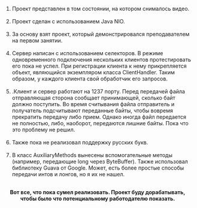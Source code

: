 <ol type="1">
  <li>Проект представлен в том состоянии, на котором снималось видео.</li> <br>

<li>Проект сделан с использованием Java NIO.</li> <br>

<li>За основу взят проект, который демонстрировался преподавателем на первом занятии.</li> <br>


<li>Сервер написан с использованием селекторов. В режиме одновременного подключения нескольких клиентов протестировать его пока не успел. При регистрации клиента к нему прикрепляется объект, являющийся экземпляром класса ClientHandler. Таким образом, у каждого клиента свой обработчик его запросов.</li> <br>




<li>.Клиент и сервер работают на 1237 порту. Перед передачей файла отправляющая сторона сообщает принимающей, сколько байт должно поступить. Во время считывания файла отправитель и получатель подсчитывают переданные байты, чтобы вовремя прекратить передачу либо прием. Однако иногда файл передается не полностью, либо, наоборот, передаются лишние байты. Пока что это проблему не решил.</li> <br>

<li>Также пока не реализовал поддержку русских букв.</li> <br>

<li>В класс AuxiliaryMethods вынесены вспомогательные методы (например, передающие long через ByteBuffer). Также использовал библиотеку Guava от Google. Может, есть более простые способы передачи интов и лонгов, но я их не нашел. </li> <br>
</ol>
<p align="center">
<strong>Вот все, что пока сумел реализовать. Проект буду дорабатывать, чтобы было что потенциальному работодателю показать. </strong>
</p>
